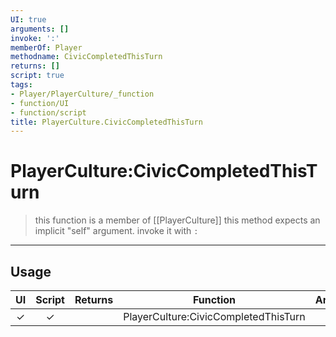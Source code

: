 ```yaml
---
UI: true
arguments: []
invoke: ':'
memberOf: Player
methodname: CivicCompletedThisTurn
returns: []
script: true
tags:
- Player/PlayerCulture/_function
- function/UI
- function/script
title: PlayerCulture.CivicCompletedThisTurn
---
```

# PlayerCulture:CivicCompletedThisTurn
> this function is a member of [[PlayerCulture]]
> this method expects an implicit "self" argument. invoke it with `:`
-----
## Usage
|  UI | Script | Returns | Function | Arguments |
|:---:|:------:|-------:|:--------:|:---------|
|✓|✓||PlayerCulture:CivicCompletedThisTurn||
